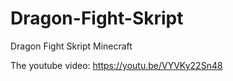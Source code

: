 # Dragon-Fight-Skript
Dragon Fight Skript Minecraft


The youtube video: https://youtu.be/VYVKy22Sn48
